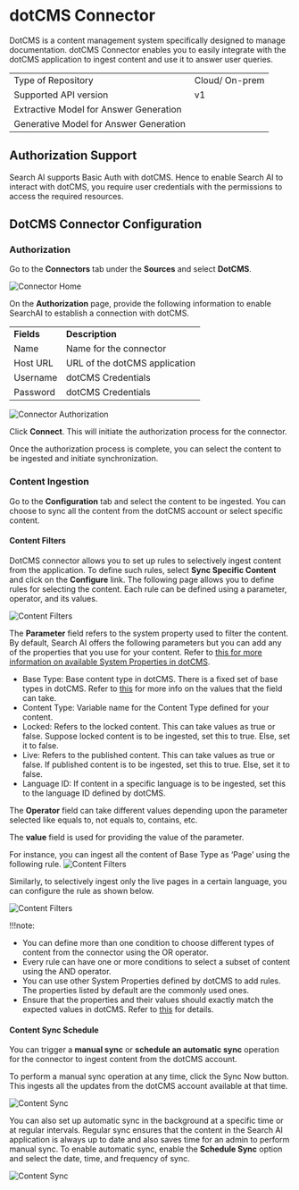 # dotCMS Connector

DotCMS is a content management system specifically designed to manage documentation. dotCMS Connector enables you to easily integrate with the dotCMS application to ingest content and use it to answer user queries. 

<table>
  <tr>
   <td>Type of Repository 
   </td>
   <td>Cloud/ On-prem
   </td>
  </tr>
  <tr>
   <td>Supported API version
   </td>
   <td>v1
   </td>
  </tr>
  <tr>
   <td>Extractive Model for Answer Generation
   </td>
   <td>
   </td>
  </tr>
  <tr>
   <td>Generative Model for Answer Generation
   </td>
   <td>
   </td>
  </tr>
</table>

## Authorization Support

Search AI supports Basic Auth with dotCMS. Hence to enable Search AI to interact with dotCMS,  you require user credentials with the permissions to access the required resources. 

## DotCMS Connector Configuration


### Authorization 

Go to the **Connectors** tab under the **Sources** and select **DotCMS**.

![Connector Home](../images/dotcms/connector-home.png "Connector Home")


On the **Authorization** page, provide the following information to enable SearchAI to establish a connection with dotCMS. 


<table>
  <tr>
   <td><strong>Fields</strong>
   </td>
   <td><strong>Description</strong>
   </td>
  </tr>
  <tr>
   <td>Name 
   </td>
   <td>Name for the connector
   </td>
  </tr>
  <tr>
   <td>Host URL 
   </td>
   <td>URL of the dotCMS application
   </td>
  </tr>
  <tr>
   <td>Username
   </td>
   <td>dotCMS Credentials 
   </td>
  </tr>
  <tr>
   <td>Password
   </td>
   <td>dotCMS Credentials 
   </td>
  </tr>
</table>

![Connector Authorization](../images/dotcms/authorization.png "Authorization")

Click **Connect**. This will initiate the authorization process for the connector.  

Once the authorization process is complete, you can select the content to be ingested and initiate synchronization. 


### Content Ingestion

Go to the **Configuration** tab and select the content to be ingested. You can choose to sync all the content from the dotCMS account or select specific content. 


#### Content Filters

DotCMS connector allows you to set up rules to selectively ingest content from the application. To define such rules, select **Sync Specific Content** and click on the **Configure** link. The following page allows you to define rules for selecting the content. Each rule can be defined using a parameter, operator, and its values. 

![Content Filters](../images/dotcms/content-filters.png "Content Filters")

The **Parameter** field refers to the system property used to filter the content. By default, Search AI offers the following parameters but you can add any of the properties that you use for your content. Refer to [this for more information on available System Properties in dotCMS](https://www.dotcms.com/docs/latest/how-content-is-mapped-to-elasticsearch#SystemProperties).

* Base Type: Base content type in dotCMS. There is a fixed set of base types in dotCMS. Refer to [this](https://www.dotcms.com/docs/latest/base-content-types) for more info on the values that the field can take.  
* Content Type: Variable name for the Content Type defined for your content.
* Locked:  Refers to the locked content. This can take values as true or false. Suppose locked content is to be ingested, set this to true. Else, set it to false. 
* Live: Refers to the published content. This can take values as true or false. If published content is to be ingested, set this to true. Else, set it to false. 
* Language ID:  If content in a specific language is to be ingested, set this to the language ID defined by dotCMS.

The **Operator** field can take different values depending upon the parameter selected like equals to, not equals to, contains, etc. 

The **value** field is used for providing the value of the parameter.

For instance, you can ingest all the content of Base Type as ‘Page’ using the following rule. 
![Content Filters](../images/dotcms/example1.png "Content Filters")

Similarly, to selectively ingest only the live pages in a certain language, you can configure the rule as shown below.

![Content Filters](../images/dotcms/example2.png "Content Filters")

!!!note:
* You can define more than one condition to choose different types of content from the connector using the OR operator. 
* Every rule can have one or more conditions to select a subset of content using the AND operator. 
* You can use other System Properties defined by dotCMS to add rules. The properties listed by default are the commonly used ones. 
* Ensure that the properties and their values should exactly match the expected values in dotCMS. Refer to [this](https://www.dotcms.com/docs/latest/how-content-is-mapped-to-elasticsearch#SystemProperties) for details.


#### Content Sync Schedule 

You can trigger a **manual sync** or **schedule an automatic sync** operation for the connector to ingest content from the dotCMS account. 

To perform a manual sync operation at any time, click the Sync Now button. This ingests all the updates from the dotCMS account available at that time. 

![Content Sync](../images/dotcms/sync-now.png "Content Sync")

You can also set up automatic sync in the background at a specific time or at regular intervals. Regular sync ensures that the content in the Search AI application is always up to date and also saves time for an admin to perform manual sync. To enable automatic sync, enable the **Schedule Sync** option and select the date, time, and frequency of sync.

![Content Sync](../images/dotcms/schedule-sync.png "Content Sync")
